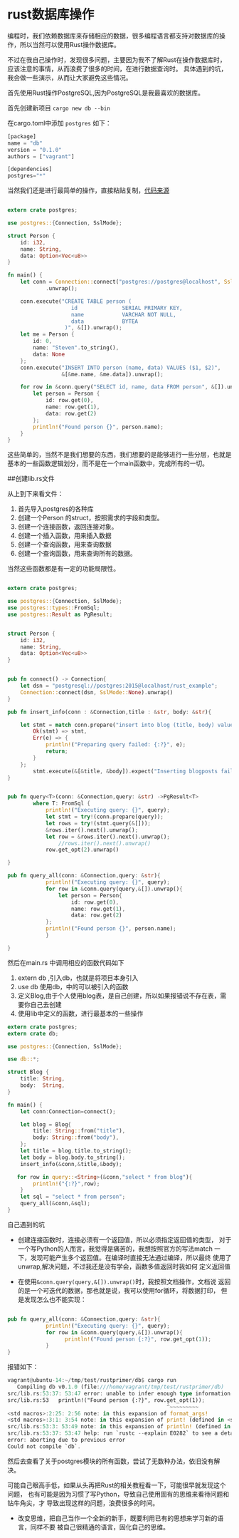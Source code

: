 # rust数据库操作

编程时，我们依赖数据库来存储相应的数据，很多编程语言都支持对数据库的操作，所以当然可以使用Rust操作数据库。

不过在我自己操作时，发现很多问题，主要因为我不了解Rust在操作数据库时，应该注意的事情，从而浪费了很多的时间，在进行数据查询时。
具体遇到的坑，我会做一些演示，从而让大家避免这些情况。

首先使用Rust操作PostgreSQL,因为PostgreSQL是我最喜欢的数据库。

首先创建新项目 `cargo new db --bin`

在cargo.toml中添加 `postgres` 如下：


``` rust
[package]
name = "db"
version = "0.1.0"
authors = ["vagrant"]

[dependencies]
postgres="*"
```


当然我们还是进行最简单的操作，直接粘贴复制，[代码来源](https://github.com/sfackler/rust-postgres#overview)

``` rust

extern crate postgres;

use postgres::{Connection, SslMode};

struct Person {
    id: i32,
    name: String,
    data: Option<Vec<u8>>
}

fn main() {
    let conn = Connection::connect("postgres://postgres@localhost", SslMode::None)
            .unwrap();

    conn.execute("CREATE TABLE person (
                    id              SERIAL PRIMARY KEY,
                    name            VARCHAR NOT NULL,
                    data            BYTEA
                  )", &[]).unwrap();
    let me = Person {
        id: 0,
        name: "Steven".to_string(),
        data: None
    };
    conn.execute("INSERT INTO person (name, data) VALUES ($1, $2)",
                 &[&me.name, &me.data]).unwrap();

    for row in &conn.query("SELECT id, name, data FROM person", &[]).unwrap() {
        let person = Person {
            id: row.get(0),
            name: row.get(1),
            data: row.get(2)
        };
        println!("Found person {}", person.name);
    }
}

```

这些简单的，当然不是我们想要的东西，我们想要的是能够进行一些分层，也就是
基本的一些函数逻辑划分，而不是在一个main函数中，完成所有的一切。

##创建lib.rs文件

从上到下来看文件：

1. 首先导入postgres的各种库
2. 创建一个Person 的struct，按照需求的字段和类型。
3. 创建一个连接函数，返回连接对象。
4. 创建一个插入函数，用来插入数据
5. 创建一个查询函数，用来查询数据
6. 创建一个查询函数，用来查询所有的数据。

当然这些函数都是有一定的功能局限性。

``` rust

extern crate postgres;

use postgres::{Connection, SslMode};
use postgres::types::FromSql;
use postgres::Result as PgResult;


struct Person {
    id: i32,
    name: String,
    data: Option<Vec<u8>>
}


pub fn connect() -> Connection{
    let dsn = "postgresql://postgres:2015@localhost/rust_example";
    Connection::connect(dsn, SslMode::None).unwrap()
}

pub fn insert_info(conn : &Connection,title : &str, body: &str){

    let stmt = match conn.prepare("insert into blog (title, body) values ($1, $2)") {
        Ok(stmt) => stmt,
        Err(e) => {
            println!("Preparing query failed: {:?}", e);
            return;
        }
    };
        stmt.execute(&[&title, &body]).expect("Inserting blogposts failed");
}


pub fn query<T>(conn: &Connection,query: &str) ->PgResult<T>
        where T: FromSql {
            println!("Executing query: {}", query);
            let stmt = try!(conn.prepare(query));
            let rows = try!(stmt.query(&[]));
            &rows.iter().next().unwrap();
            let row = &rows.iter().next().unwrap();
                //rows.iter().next().unwrap()
            row.get_opt(2).unwrap()

}

pub fn query_all(conn: &Connection,query: &str){
            println!("Executing query: {}", query);
            for row in &conn.query(query,&[]).unwrap(){
                let person = Person{
                    id: row.get(0),
                    name: row.get(1),
                    data: row.get(2)
            };
            println!("Found person {}", person.name);
            }

}

```

然后在main.rs 中调用相应的函数代码如下
1. extern db ,引入db，也就是将项目本身引入
2. use db 使用db，中的可以被引入的函数
3. 定义Blog,由于个人使用blog表，是自己创建，所以如果报错说不存在表，需要你自己去创建
4. 使用lib中定义的函数，进行最基本的一些操作

``` rust
extern crate postgres;
extern crate db;

use postgres::{Connection, SslMode};

use db::*;

struct Blog {
    title: String,
    body:  String,
}

fn main() {
    let conn:Connection=connect();

    let blog = Blog{
        title: String::from("title"),
        body: String::from("body"),
    };
    let title = blog.title.to_string();
    let body = blog.body.to_string();
    insert_info(&conn,&title,&body);

   for row in query::<String>(&conn,"select * from blog"){
        println!("{:?}",row);
    }
    let sql = "select * from person";
    query_all(&conn,&sql);
}

```

自己遇到的坑

- 创建连接函数时，连接必须有一个返回值，所以必须指定返回值的类型，
对于一个写Python的人而言，我觉得是痛苦的，我想按照官方的写法match
一下，发现可能产生多个返回值。在编译时直接无法通过编译，所以最终
使用了unwrap,解决问题，不过我还是没有学会，函数多值返回时我如何
定义返回值

- 在使用`&conn.query(query,&[]).unwrap()`时，我按照文档操作，文档说
返回的是一个可迭代的数据，那也就是说，我可以使用for循环，将数据打印，
但是发现怎么也不能实现：

``` rust

pub fn query_all(conn: &Connection,query: &str){
            println!("Executing query: {}", query);
            for row in &conn.query(query,&[]).unwrap(){
                  println!("Found person {:?}", row.get_opt(1));
            }
}

```

报错如下：

``` rust
vagrant@ubuntu-14:~/tmp/test/rustprimer/db$ cargo run
   Compiling db v0.1.0 (file:///home/vagrant/tmp/test/rustprimer/db)
src/lib.rs:53:37: 53:47 error: unable to infer enough type information about `_`; type annotations or generic parameter binding required [E0282]
src/lib.rs:53   println!("Found person {:?}", row.get_opt(1));
                                                  ^~~~~~~~~~
<std macros>:2:25: 2:56 note: in this expansion of format_args!
<std macros>:3:1: 3:54 note: in this expansion of print! (defined in <std macros>)
src/lib.rs:53:3: 53:49 note: in this expansion of println! (defined in <std macros>)
src/lib.rs:53:37: 53:47 help: run `rustc --explain E0282` to see a detailed explanation
error: aborting due to previous error
Could not compile `db`.

```

然后去查看了关于postgres模块的所有函数，尝试了无数种办法，依旧没有解决。

可能自己眼高手低，如果从头再把Rust的相关教程看一下，可能很早就发现这个问题，
也有可能是因为习惯了写Python，导致自己使用固有的思维来看待问题和钻牛角尖，才
导致出现这样的问题，浪费很多的时间。

- 改变思维，把自己当作一个全新的新手，既要利用已有的思想来学习新的语言，同样不要
被自己很精通的语言，固化自己的思维。

